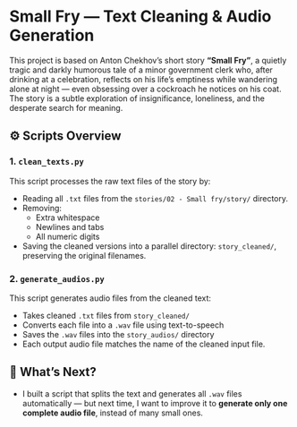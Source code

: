 # Small Fry — Text Cleaning & Audio Generation

This project is based on Anton Chekhov’s short story **“Small Fry”**, a quietly tragic and darkly humorous tale of a minor government clerk who, after drinking at a celebration, reflects on his life’s emptiness while wandering alone at night — even obsessing over a cockroach he notices on his coat. The story is a subtle exploration of insignificance, loneliness, and the desperate search for meaning.


## ⚙️ Scripts Overview
### 1. `clean_texts.py`  
This script processes the raw text files of the story by:

- Reading all `.txt` files from the `stories/02 - Small fry/story/` directory.
- Removing:
  - Extra whitespace
  - Newlines and tabs
  - All numeric digits
- Saving the cleaned versions into a parallel directory: `story_cleaned/`, preserving the original filenames.

### 2. `generate_audios.py`  
This script generates audio files from the cleaned text:

- Takes cleaned `.txt` files from `story_cleaned/`
- Converts each file into a `.wav` file using text-to-speech
- Saves the `.wav` files into the `story_audios/` directory
- Each output audio file matches the name of the cleaned input file.

## 🧪 What’s Next?

- I built a script that splits the text and generates all `.wav` files automatically — but next time, I want to improve it to **generate only one complete audio file**, instead of many small ones.